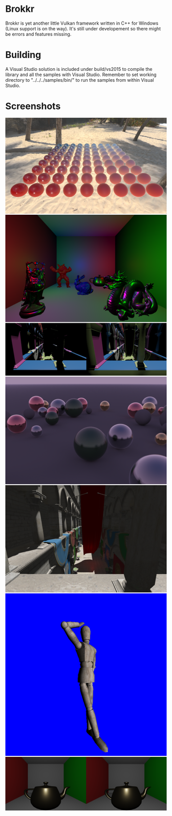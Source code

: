 # Brokkr
Brokkr is yet another little Vulkan framework written in C++ for Windows (Linux support is on the way). It's still under developement so there might be errors and features missing.

# Building
A Visual Studio solution is included under build/vs2015 to compile the library and all the samples with Visual Studio.
Remember to set working directory to "../../../samples/bin/" to run the samples from within Visual Studio.

# Screenshots
![Alt text](samples/screenshots/pbr-renderer.png?raw=true "Physically based renderer")
![Alt text](samples/screenshots/deferred-shading.png?raw=true "Deferred shading")
![Alt text](samples/screenshots/global-illumination.png?raw=true "Reflective shadow maps")
![Alt text](samples/screenshots/path-tracing.png?raw=true "GPU Path tracing")
![Alt text](samples/screenshots/scene.png?raw=true "Scene rendering")
![Alt text](samples/screenshots/skinning.png?raw=true "Skinning animation")
![Alt text](samples/screenshots/txaa.png?raw=true "Temporal anti-aliasing")